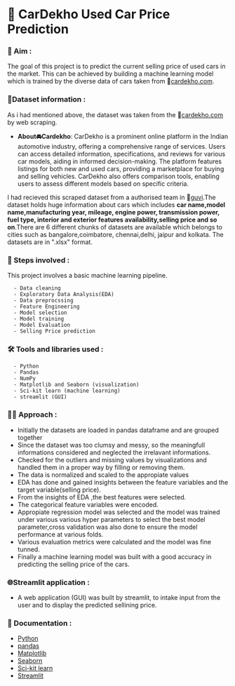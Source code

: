 
# 🚗 CarDekho Used Car Price Prediction

### 🎯 Aim :
   The goal of this  project is to predict the current selling price of used cars in the market. This can be achieved by  building a machine learning model which is trained by the diverse data of cars taken from 🔗[cardekho.com](https://www.cardekho.com/).

### 📄Dataset information :
 As i had mentioned above, the dataset was taken from the 🔗[cardekho.com](https://www.cardekho.com/) by web scraping.
 - __About🚘Cardekho__:
            CarDekho is a prominent online platform in the Indian automotive industry, offering a comprehensive range of services. Users can access detailed information, specifications, and reviews for various car models, aiding in informed decision-making. The platform features listings for both new and used cars, providing a marketplace for buying and selling vehicles. CarDekho also offers comparison tools, enabling users to assess different models based on specific criteria.
 
 I had recieved this scraped dataset from a authorised team in 🔗[guvi](https://www.guvi.in/).The dataset holds huge information about cars which includes **car name,model name,manufacturing year, mileage, engine power, transmission power, fuel type, interior and exterior features availability,selling price  and so on**.There are 6 different chunks of datasets are available which belongs to cities such as bangalore,coimbatore, chennai,delhi, jaipur and kolkata. The datasets are in ".xlsx" format.
### 🐾 Steps involved :
This project involves a basic machine learning pipeline.

      - Data cleaning
      - Exploratory Data Analysis(EDA)
      - Data preprocssing
      - Feature Engineering
      - Model selection 
      - Model training
      - Model Evaluation
      - Selling Price prediction
### 🛠️ Tools and libraries used :
      - Python
      - Pandas
      - NumPy
      - Matplotlib and Seaborn (visualization)
      - Sci-kit learn (machine learning)
      - streamlit (GUI)
### 👨‍💻 Approach :
  - Initially the  datasets are loaded in pandas dataframe and are grouped together
  - Since the dataset was too clumsy and messy, so the meaningfull informations considered and neglected the irrelavant informations.
  - Checked for the outliers and missing values by visualizations and handled them in a proper way by filling or removing them.
  - The data is normalized and scaled to the appropiate values
  - EDA has done and gained insights between the feature variables and the target variable(selling price).
  - From the insights of EDA ,the best features were selected.
  - The categorical feature variables were encoded.
  - Appropiate regression model was selected and the model was trained under various various hyper parameters to select the best model parameter,cross validation was also done to ensure the model performance at various folds.
  - Various evaluation metrics were calculated and the model was fine tunned.
  - Finally a machine learning model was built with a good accuracy in predicting the selling price of the cars.
### 🌐Streamlit application :
 - A web application (GUI) was built by streamlit, to intake input from the user and to display the predicted sellining price.





### 📰 Documentation :

- [Python](https://docs.python.org/3/)
- [pandas](https://pandas.pydata.org/docs/)
- [Matplotlib](https://matplotlib.org/stable/index.html)
- [Seaborn](https://seaborn.pydata.org/)
- [Sci-kit learn](https://scikit-learn.org/stable/)
- [Streamlit](https://docs.streamlit.io/)

